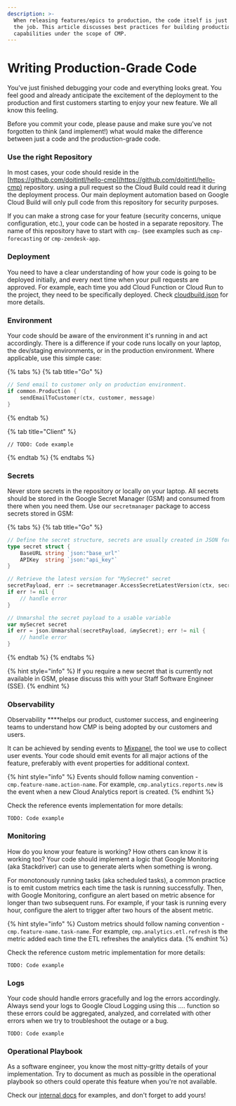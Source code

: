```yaml
---
description: >-
  When releasing features/epics to production, the code itself is just a part of
  the job. This article discusses best practices for building production-grade
  capabilities under the scope of CMP.
---
```


# Writing Production-Grade Code

You've just finished debugging your code and everything looks great. You feel good and already anticipate the excitement of the deployment to the production and first customers starting to enjoy your new feature. We all know this feeling.

Before you commit your code, please pause and make sure you've not forgotten to think \(and implement!\) what would make the difference between just a code and the production-grade code. 

### **Use the right Repository**

In most cases, your code should reside in the [https://github.com/doitintl/hello-cmp](https://github.com/doitintl/hello-cmp) repository. using a pull request so the Cloud Build could read it during the deployment process. Our main deployment automation based on Google Cloud Build will only pull code from this repository for security purposes.

If you can make a strong case for your feature \(security concerns, unique configuration, etc.\), your code can be hosted in a separate repository. The name of this repository have to start with `cmp-` \(see examples such as `cmp-forecasting` or `cmp-zendesk-app`.

### **Deployment**

You need to have a clear understanding of how your code is going to be deployed initially, and every next time when your pull requests are approved. For example, each time you add Cloud Function or Cloud Run to the project, they need to be specifically deployed. Check [cloudbuild.json](https://github.com/doitintl/hello-cmp/blob/master/configuration/cloudbuild.prod.json) for more details.

### **Environment**

Your code should be aware of the environment it's running in and act accordingly. There is a difference if your code runs locally on your laptop, the dev/staging environments, or in the production environment. Where applicable, use this simple case:

{% tabs %}
{% tab title="Go" %}
```go
// Send email to customer only on production environment.
if common.Production {
    sendEmailToCustomer(ctx, customer, message)
}

```
{% endtab %}

{% tab title="Client" %}
```text
// TODO: Code example
```
{% endtab %}
{% endtabs %}

### **Secrets**

Never store secrets in the repository or locally on your laptop. All secrets should be stored in the Google Secret Manager \(GSM\) and consumed from there when you need them. Use our `secretmanager` package to access secrets stored in GSM:

{% tabs %}
{% tab title="Go" %}
```go
// Define the secret structure, secrets are usually created in JSON format
type secret struct {
	BaseURL string `json:"base_url"`
	APIKey  string `json:"api_key"`
}

// Retrieve the latest version for "MySecret" secret
secretPayload, err := secretmanager.AccessSecretLatestVersion(ctx, secretmanager.MySecret)
if err != nil {
	// handle error
}

// Unmarshal the secret payload to a usable variable
var mySecret secret
if err = json.Unmarshal(secretPayload, &mySecret); err != nil {
	// handle error
}

```
{% endtab %}
{% endtabs %}

{% hint style="info" %}
If you require a new secret that is currently not available in GSM, please discuss this with your Staff Software Engineer \(SSE\).
{% endhint %}

### **Observability**

Observability ****helps our product, customer success, and engineering teams to understand how CMP is being adopted by our customers and users. 

It can be achieved by sending events to [Mixpanel](https://mixpanel.com/), the tool we use to collect user events. Your code should emit events for all major actions of the feature, preferably with event properties for additional context.

{% hint style="info" %}
Events should follow naming convention - `cmp.feature-name.action-name`. For example, `cmp.analytics.reports.new` is the event when a new Cloud Analytics report is created. 
{% endhint %}

Check the reference events implementation for more details:

```text
TODO: Code example
```

### **Monitoring**

How do you know your feature is working? How others can know it is working too? Your code should implement a logic that Google Monitoring \(aka Stackdriver\) can use to generate alerts when something is wrong.

For monotonously running tasks \(aka scheduled tasks\), a common practice is to emit custom metrics each time the task is running successfully. Then, with Google Monitoring, configure an alert based on metric absence for longer than two subsequent runs. For example, if your task is running every hour, configure the alert to trigger after two hours of the absent metric.

{% hint style="info" %}
Custom metrics should follow naming convention - `cmp.feature-name.task-name`. For example, `cmp.analytics.etl.refresh` is the metric added each time the ETL refreshes the analytics data. 
{% endhint %}

Check the reference custom metric implementation for more details:

```text
TODO: Code example
```

### **Logs**

Your code should handle errors gracefully and log the errors accordingly. Always send your logs to Google Cloud Logging using this .... function so these errors could be aggregated, analyzed, and correlated with other errors when we try to troubleshoot the outage or a bug.  

```text
TODO: Code example
```

### **Operational Playbook**

As a software engineer, you know the most nitty-gritty details of your implementation. Try to document as much as possible in the operational playbook so others could operate this feature when you're not available.  

Check our [internal docs](https://app.gitbook.com/@doitintl/s/cmp-ops/operational-playbooks/forecasting-time-series) for examples, and don't forget to add yours!

